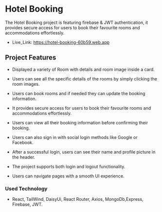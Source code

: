 # Hotel Booking

The Hotel Booking project is featuring firebase & JWT authentication, it provides secure access for users to book their favourite rooms and accommodations effortlessly.

-   Live_Link: https://hotel-booking-60b59.web.app

## Project Features

-   Displayed a variety of Room with details and room image inside a card.
-   Users can see all the specific details of the rooms by simply clicking the room images.

-   Users can book rooms and if needed they can update the booking information.

-   It provides secure access for users to book their favourite rooms and accommodations effortlessly.

-   Users can view all their booking information before confirming their booking.

-   Users can also sign in with social login methods like Google or Facebook.

-   After a successful login, users can see their name and profile picture in the header.

-   The project supports both login and logout functionality.

-   Users can navigate pages with a smooth UI experience.

### Used Technology

-   React, TailWind, DaisyUi, React Router, Axios, MongoDb,Express, Firebase, JWT.
